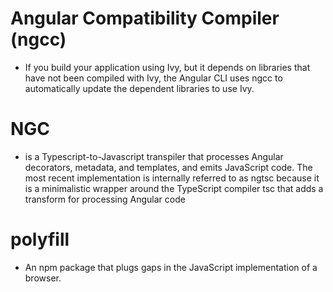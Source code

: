 # Angular Compatibility Compiler (ngcc)
- If you build your application using Ivy, but it depends on libraries that have not been compiled with Ivy, the Angular CLI uses ngcc to automatically update the dependent libraries to use Ivy.

# NGC
- is a Typescript-to-Javascript transpiler that processes Angular decorators, metadata, and templates, and emits JavaScript code. The most recent implementation is internally referred to as ngtsc because it is a minimalistic wrapper around the TypeScript compiler tsc that adds a transform for processing Angular code

# polyfill
- An npm package that plugs gaps in the JavaScript implementation of a browser.